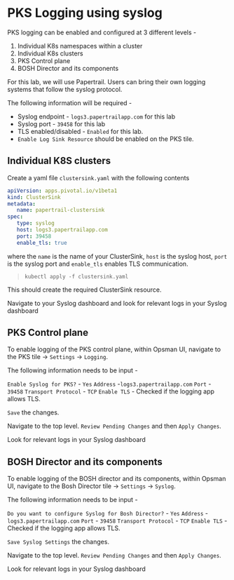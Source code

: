 
# PKS Logging using syslog

PKS logging can be enabled and configured at 3 different levels - 

1. Individual K8s namespaces within a cluster
2. Individual K8s clusters
3. PKS Control plane
4. BOSH Director and its components

For this lab, we will use Papertrail. Users can bring their own logging systems that follow the syslog protocol. 

The following information will be required - 

* Syslog endpoint - `logs3.papertrailapp.com` for this lab
* Syslog port - `39458` for this lab
* TLS enabled/disabled - `Enabled` for this lab. 
* `Enable Log Sink Resource` should be enabled on the PKS tile.


## Individual K8S clusters

Create a yaml file `clustersink.yaml` with the following contents

```yaml
apiVersion: apps.pivotal.io/v1beta1
kind: ClusterSink
metadata:
   name: papertrail-clustersink
spec:
   type: syslog
   host: logs3.papertrailapp.com
   port: 39458
   enable_tls: true
```

where the `name`  is the name  of your ClusterSink, `host` is the syslog host, `port` is the syslog port and `enable_tls` enables TLS communication. 

> `kubectl apply -f clustersink.yaml`

This should create the required ClusterSink resource. 

Navigate to your Syslog dashboard and look for relevant logs in your Syslog dashboard

## PKS Control plane

To enable logging of the PKS control plane, within Opsman UI, navigate to the PKS tile -> `Settings` -> `Logging`.

The following information needs to be input - 

`Enable Syslog for PKS?` - `Yes`
`Address` -`logs3.papertrailapp.com` 
`Port` - `39458`
`Transport Protocol` - `TCP`
`Enable TLS` - Checked if the logging app allows TLS.

`Save` the changes. 

Navigate to the top level. `Review Pending Changes` and then `Apply Changes`. 

Look for relevant logs in your Syslog dashboard

## BOSH Director and its components

To enable logging of the BOSH director and its components, within Opsman UI, navigate to the Bosh Director tile -> `Settings` -> `Syslog`.

The following information needs to be input - 

`Do you want to configure Syslog for Bosh Director?` - `Yes`
`Address` -`logs3.papertrailapp.com` 
`Port` - `39458`
`Transport Protocol` - `TCP`
`Enable TLS` - Checked if the logging app allows TLS.

`Save Syslog Settings` the changes. 

Navigate to the top level. `Review Pending Changes` and then `Apply Changes`. 

Look for relevant logs in your Syslog dashboard
<!--stackedit_data:
eyJoaXN0b3J5IjpbLTQwMzI1ODQ1MCwtMjEzMTc0ODMwOSwyMD
A5NDM5NTU1LDc4NTY5NjA1NywyMTA2OTE0ODQ3LDEyMjY5ODIz
ODldfQ==
-->